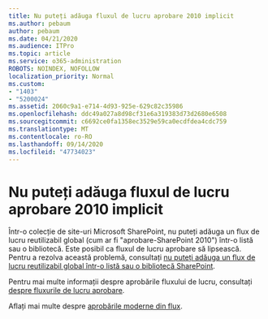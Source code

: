 ```yaml
---
title: Nu puteți adăuga fluxul de lucru aprobare 2010 implicit
ms.author: pebaum
author: pebaum
ms.date: 04/21/2020
ms.audience: ITPro
ms.topic: article
ms.service: o365-administration
ROBOTS: NOINDEX, NOFOLLOW
localization_priority: Normal
ms.custom:
- "1403"
- "5200024"
ms.assetid: 2060c9a1-e714-4d93-925e-629c82c35986
ms.openlocfilehash: ddc49a027a8d98cf31e6a319383d73d2680e6508
ms.sourcegitcommit: c6692ce0fa1358ec3529e59ca0ecdfdea4cdc759
ms.translationtype: MT
ms.contentlocale: ro-RO
ms.lasthandoff: 09/14/2020
ms.locfileid: "47734023"
---
```

# <a name="cant-add-default-2010-approval-workflow"></a>Nu puteți adăuga fluxul de lucru aprobare 2010 implicit

Într-o colecție de site-uri Microsoft SharePoint, nu puteți adăuga un flux de lucru reutilizabil global (cum ar fi "aprobare-SharePoint 2010") într-o listă sau o bibliotecă. Este posibil ca fluxul de lucru aprobare să lipsească. Pentru a rezolva această problemă, consultați [nu puteți adăuga un flux de lucru reutilizabil global într-o listă sau o bibliotecă SharePoint](https://support.microsoft.com/help/4467263/sharepoint-designer-2013-shows-empty-wfpub-library).

Pentru mai multe informații despre aprobările fluxului de lucru, consultați [despre fluxurile de lucru aprobare](https://support.office.com/article/All-about-Approval-workflows-078C5A89-821F-44A9-9530-40BB34F9F742). 
 
Aflați mai multe despre [aprobările moderne din flux](https://flow.microsoft.com/blog/introducing-modern-approvals). 
  